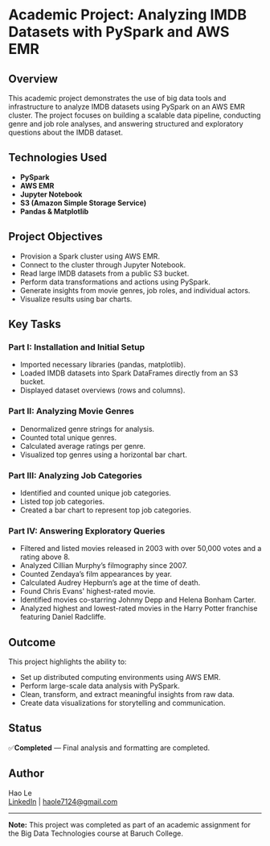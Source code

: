 # Academic Project: Analyzing IMDB Datasets with PySpark and AWS EMR

## Overview
This academic project demonstrates the use of big data tools and infrastructure to analyze IMDB datasets using PySpark on an AWS EMR cluster. The project focuses on building a scalable data pipeline, conducting genre and job role analyses, and answering structured and exploratory questions about the IMDB dataset.

## Technologies Used
- **PySpark**
- **AWS EMR**
- **Jupyter Notebook**
- **S3 (Amazon Simple Storage Service)**
- **Pandas & Matplotlib**

## Project Objectives
- Provision a Spark cluster using AWS EMR.
- Connect to the cluster through Jupyter Notebook.
- Read large IMDB datasets from a public S3 bucket.
- Perform data transformations and actions using PySpark.
- Generate insights from movie genres, job roles, and individual actors.
- Visualize results using bar charts.



## Key Tasks

### Part I: Installation and Initial Setup
- Imported necessary libraries (pandas, matplotlib).
- Loaded IMDB datasets into Spark DataFrames directly from an S3 bucket.
- Displayed dataset overviews (rows and columns).

### Part II: Analyzing Movie Genres
- Denormalized genre strings for analysis.
- Counted total unique genres.
- Calculated average ratings per genre.
- Visualized top genres using a horizontal bar chart.

### Part III: Analyzing Job Categories
- Identified and counted unique job categories.
- Listed top job categories.
- Created a bar chart to represent top job categories.

### Part IV: Answering Exploratory Queries
- Filtered and listed movies released in 2003 with over 50,000 votes and a rating above 8.
- Analyzed Cillian Murphy’s filmography since 2007.
- Counted Zendaya’s film appearances by year.
- Calculated Audrey Hepburn’s age at the time of death.
- Found Chris Evans' highest-rated movie.
- Identified movies co-starring Johnny Depp and Helena Bonham Carter.
- Analyzed highest and lowest-rated movies in the Harry Potter franchise featuring Daniel Radcliffe.

## Outcome
This project highlights the ability to:
- Set up distributed computing environments using AWS EMR.
- Perform large-scale data analysis with PySpark.
- Clean, transform, and extract meaningful insights from raw data.
- Create data visualizations for storytelling and communication.

## Status
✅**Completed** — Final analysis and formatting are completed.

## Author
Hao Le  
[LinkedIn](https://linkedin.com/in/haonle) | haole7124@gmail.com

---

**Note:** This project was completed as part of an academic assignment for the Big Data Technologies course at Baruch College.
